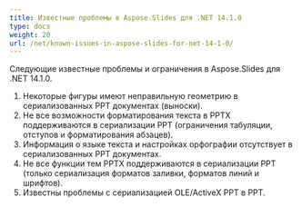 ```yaml
---
title: Известные проблемы в Aspose.Slides для .NET 14.1.0
type: docs
weight: 20
url: /net/known-issues-in-aspose-slides-for-net-14-1-0/
---
```


Следующие известные проблемы и ограничения в Aspose.Slides для .NET 14.1.0.

1. Некоторые фигуры имеют неправильную геометрию в сериализованных PPT документах (выноски).
1. Не все возможности форматирования текста в PPTX поддерживаются в сериализации PPT (ограничения табуляции, отступов и форматирования абзацев).
1. Информация о языке текста и настройках орфографии отсутствует в сериализованных PPT документах.
1. Не все функции тем PPTX поддерживаются в сериализации PPT (только сериализация форматов заливки, форматов линий и шрифтов).
1. Известны проблемы с сериализацией OLE/ActiveX PPT в PPT.